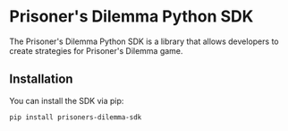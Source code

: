 # Prisoner's Dilemma Python SDK

The Prisoner's Dilemma Python SDK is a library that allows developers to create strategies for Prisoner's Dilemma game.

## Installation

You can install the SDK via pip:

```bash
pip install prisoners-dilemma-sdk
```
